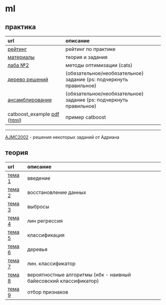 # ml

## практика
| url                                      | описание |
| :--------------------------------------- | :----- |
| [рейтинг](https://docs.google.com/spreadsheets/d/1VuwyY2vNoF5s4ZfqesW0p-hrGJK0KMkbJReAUViE8Mk/edit?usp=sharing) | рейтинг по практике |
| [материалы](https://drive.google.com/drive/folders/1Y0eor-n90Md2vmjO6cm8mOThI_OeAZAA?usp=sharing) | теория и задания |
| [лаба №2](https://imcs.dvfu.ru/cats/problems?cid=6824541;sid=a5wVrxcizequAmcMcidkGaFZuCWYfd) | методы оптимизации (cats) |
| [дерево решений](decision_tree.ipynb) | (обязательное/необязательное) задание (ps: подчеркнуть правильное)|
| [ансамблирование](ensembling.ipynb) | (обязательное/необязательное) задание (ps: подчеркнуть правильное)|
| catboost_example [pdf](https://raw.githubusercontent.com/motattack/mcs_24/main/ml/catboost_example.pdf) ([html](https://raw.githubusercontent.com/motattack/mcs_24/main/ml/catboost_example.html)) | пример catboost |
---
[AJMC2002](https://github.com/AJMC2002/ML) - решения некоторых заданий от Адриана

## теория
| url                                      | описание |
| :--------------------------------------- | :----- |
| [тема 1](https://raw.githubusercontent.com/motattack/mcs_24/main/ml/1_vvedenit.pdf) | введение |
| [тема 2](https://raw.githubusercontent.com/motattack/mcs_24/main/ml/2_restore_data.pdf) | восстановление данных |
| [тема 3](https://raw.githubusercontent.com/motattack/mcs_24/main/ml/3_emissions.pdf) | выбросы |
| [тема 4](https://miro.com/app/board/uXjVKa9ElA4=/?share_link_id=328178066792) | лин регрессия |
| [тема 5](https://miro.com/app/board/uXjVKXohzCc=/?share_link_id=89463290852) | классификация |
| [тема 6](https://miro.com/app/board/uXjVKMft37s=/?share_link_id=960603101875) | деревья |
| [тема 7](https://miro.com/app/board/uXjVKMf6LUI=/?share_link_id=789575770723) | лин. классификатор |
| [тема 8](https://miro.com/app/board/uXjVKJLPwlU=/?share_link_id=147840051395) | вероятностные алгоритмы (нбк - наивный байесовский классификатор) |
| [тема 9](https://miro.com/app/board/uXjVKDB-Q9o=/?share_link_id=59343303007) | отбор признаков |
